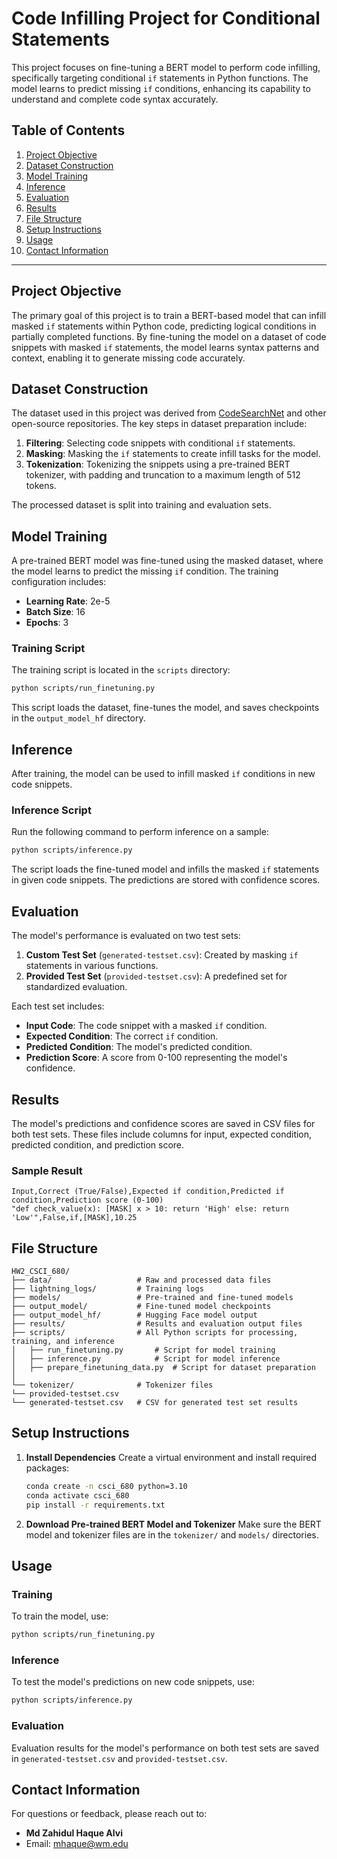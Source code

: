 # Code Infilling Project for Conditional Statements

This project focuses on fine-tuning a BERT model to perform code infilling, specifically targeting conditional `if` statements in Python functions. The model learns to predict missing `if` conditions, enhancing its capability to understand and complete code syntax accurately.

## Table of Contents
1. [Project Objective](#project-objective)
2. [Dataset Construction](#dataset-construction)
3. [Model Training](#model-training)
4. [Inference](#inference)
5. [Evaluation](#evaluation)
6. [Results](#results)
7. [File Structure](#file-structure)
8. [Setup Instructions](#setup-instructions)
9. [Usage](#usage)
10. [Contact Information](#contact-information)

---

## Project Objective
The primary goal of this project is to train a BERT-based model that can infill masked `if` statements within Python code, predicting logical conditions in partially completed functions. By fine-tuning the model on a dataset of code snippets with masked `if` statements, the model learns syntax patterns and context, enabling it to generate missing code accurately.

## Dataset Construction
The dataset used in this project was derived from [CodeSearchNet](https://github.com/github/CodeSearchNet) and other open-source repositories. The key steps in dataset preparation include:
1. **Filtering**: Selecting code snippets with conditional `if` statements.
2. **Masking**: Masking the `if` statements to create infill tasks for the model.
3. **Tokenization**: Tokenizing the snippets using a pre-trained BERT tokenizer, with padding and truncation to a maximum length of 512 tokens.

The processed dataset is split into training and evaluation sets.

## Model Training
A pre-trained BERT model was fine-tuned using the masked dataset, where the model learns to predict the missing `if` condition. The training configuration includes:
- **Learning Rate**: 2e-5
- **Batch Size**: 16
- **Epochs**: 3

### Training Script
The training script is located in the `scripts` directory:
```bash
python scripts/run_finetuning.py
```

This script loads the dataset, fine-tunes the model, and saves checkpoints in the `output_model_hf` directory.

## Inference
After training, the model can be used to infill masked `if` conditions in new code snippets.

### Inference Script
Run the following command to perform inference on a sample:
```bash
python scripts/inference.py
```
The script loads the fine-tuned model and infills the masked `if` statements in given code snippets. The predictions are stored with confidence scores.

## Evaluation
The model's performance is evaluated on two test sets:
1. **Custom Test Set** (`generated-testset.csv`): Created by masking `if` statements in various functions.
2. **Provided Test Set** (`provided-testset.csv`): A predefined set for standardized evaluation.

Each test set includes:
- **Input Code**: The code snippet with a masked `if` condition.
- **Expected Condition**: The correct `if` condition.
- **Predicted Condition**: The model's predicted condition.
- **Prediction Score**: A score from 0-100 representing the model's confidence.

## Results
The model's predictions and confidence scores are saved in CSV files for both test sets. These files include columns for input, expected condition, predicted condition, and prediction score.

### Sample Result
```plaintext
Input,Correct (True/False),Expected if condition,Predicted if condition,Prediction score (0-100)
"def check_value(x): [MASK] x > 10: return 'High' else: return 'Low'",False,if,[MASK],10.25
```

## File Structure
```plaintext
HW2_CSCI_680/
├── data/                   # Raw and processed data files
├── lightning_logs/         # Training logs
├── models/                 # Pre-trained and fine-tuned models
├── output_model/           # Fine-tuned model checkpoints
├── output_model_hf/        # Hugging Face model output
├── results/                # Results and evaluation output files
├── scripts/                # All Python scripts for processing, training, and inference
│   ├── run_finetuning.py       # Script for model training
│   ├── inference.py            # Script for model inference
│   ├── prepare_finetuning_data.py  # Script for dataset preparation
│  
└── tokenizer/              # Tokenizer files
└── provided-testset.csv  
└── generated-testset.csv   # CSV for generated test set results
```

## Setup Instructions


1. **Install Dependencies**
   Create a virtual environment and install required packages:
   ```bash
   conda create -n csci_680 python=3.10
   conda activate csci_680
   pip install -r requirements.txt
   ```

2. **Download Pre-trained BERT Model and Tokenizer**
   Make sure the BERT model and tokenizer files are in the `tokenizer/` and `models/` directories.

## Usage

### Training
To train the model, use:
```bash
python scripts/run_finetuning.py
```

### Inference
To test the model's predictions on new code snippets, use:
```bash
python scripts/inference.py
```

### Evaluation
Evaluation results for the model's performance on both test sets are saved in `generated-testset.csv` and `provided-testset.csv`.

## Contact Information
For questions or feedback, please reach out to:
- **Md Zahidul Haque Alvi**  
- Email: [mhaque@wm.edu](mailto:mahque@wm.edu)  

